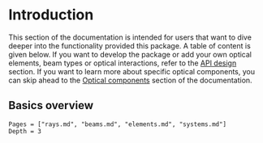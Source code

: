 # Introduction

This section of the documentation is intended for users that want to dive deeper into the functionality provided this package. A table of content is given below. If you want to develop the package or add your own optical elements, beam types or optical interactions, refer to the [API design](@ref) section. If you want to learn more about specific optical components, you can skip ahead to the [Optical components](@ref) section of the documentation.

## Basics overview
```@contents
Pages = ["rays.md", "beams.md", "elements.md", "systems.md"]
Depth = 3
```
